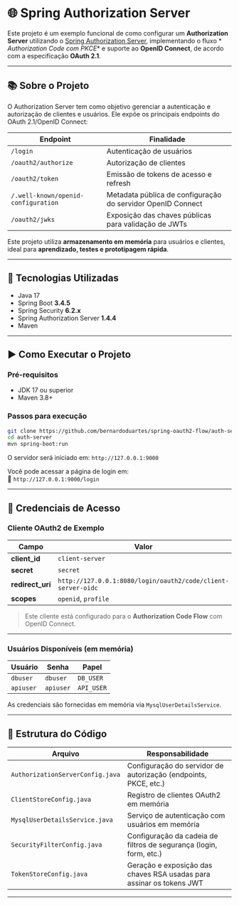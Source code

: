 # 🌐 Spring Authorization Server

Este projeto é um exemplo funcional de como configurar um **Authorization Server** utilizando
o [Spring Authorization Server](https://spring.io/projects/spring-authorization-server), implementando o fluxo *
*Authorization Code com PKCE** e suporte ao **OpenID Connect**, de acordo com a especificação **OAuth 2.1**.

---

## 📚 Sobre o Projeto

O Authorization Server tem como objetivo gerenciar a autenticação e autorização de clientes e usuários.
Ele expõe os principais endpoints do OAuth 2.1/OpenID Connect:

| Endpoint                            | Finalidade                                                  |
|-------------------------------------|-------------------------------------------------------------|
| `/login`                            | Autenticação de usuários                                    |
| `/oauth2/authorize`                 | Autorização de clientes                                     |
| `/oauth2/token`                     | Emissão de tokens de acesso e refresh                       |
| `/.well-known/openid-configuration` | Metadata pública de configuração do servidor OpenID Connect |
| `/oauth2/jwks`                      | Exposição das chaves públicas para validação de JWTs        |

Este projeto utiliza **armazenamento em memória** para usuários e clientes, ideal para **aprendizado, testes e
prototipagem rápida**.

---

## 🧰 Tecnologias Utilizadas

- Java 17
- Spring Boot **3.4.5**
- Spring Security **6.2.x**
- Spring Authorization Server **1.4.4**
- Maven

---

## ▶️ Como Executar o Projeto

### Pré-requisitos

- JDK 17 ou superior
- Maven 3.8+

### Passos para execução

```bash
git clone https://github.com/bernardoduartes/spring-oauth2-flow/auth-server.git
cd auth-server
mvn spring-boot:run
```

O servidor será iniciado em: `http://127.0.0.1:9000`

Você pode acessar a página de login em:  
📍 `http://127.0.0.1:9000/login`

---

## 🔑 Credenciais de Acesso

### Cliente OAuth2 de Exemplo

| Campo            | Valor                                                        |
|------------------|--------------------------------------------------------------|
| **client_id**    | `client-server`                                              |
| **secret**       | `secret`                                                     |
| **redirect_uri** | `http://127.0.0.1:8080/login/oauth2/code/client-server-oidc` |
| **scopes**       | `openid`, `profile`                                          |

> Este cliente está configurado para o **Authorization Code Flow** com OpenID Connect.

---

### Usuários Disponíveis (em memória)

| Usuário   | Senha     | Papel      |
|-----------|-----------|------------|
| `dbuser`  | `dbuser`  | `DB_USER`  |
| `apiuser` | `apiuser` | `API_USER` |

As credenciais são fornecidas em memória via `MysqlUserDetailsService`.

---

## 📁 Estrutura do Código

| Arquivo                          | Responsabilidade                                                     |
|----------------------------------|----------------------------------------------------------------------|
| `AuthorizationServerConfig.java` | Configuração do servidor de autorização (endpoints, PKCE, etc.)      |
| `ClientStoreConfig.java`         | Registro de clientes OAuth2 em memória                               |
| `MysqlUserDetailsService.java`   | Serviço de autenticação com usuários em memória                      |
| `SecurityFilterConfig.java`      | Configuração da cadeia de filtros de segurança (login, form, etc.)   |
| `TokenStoreConfig.java`          | Geração e exposição das chaves RSA usadas para assinar os tokens JWT |

---